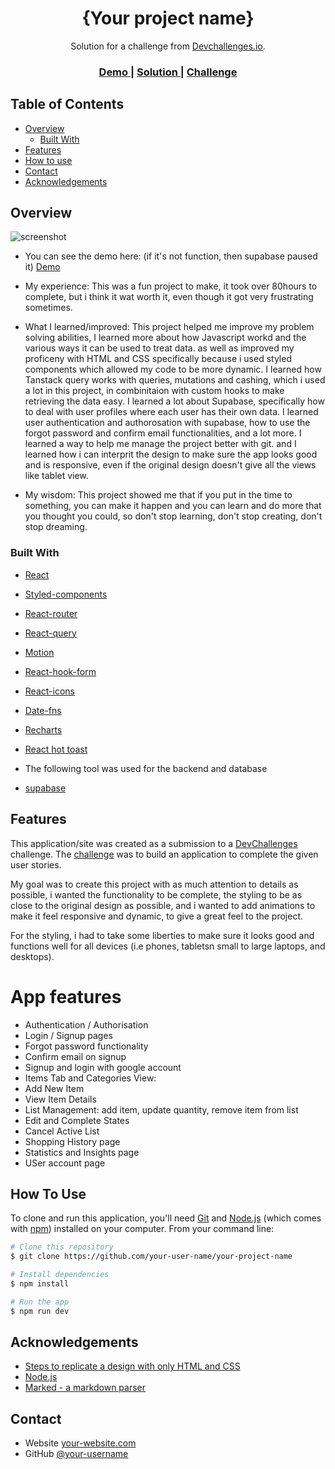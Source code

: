 <!-- Please update value in the {}  -->

<h1 align="center">{Your project name}</h1>

<div align="center">
   Solution for a challenge from  <a href="http://devchallenges.io" target="_blank">Devchallenges.io</a>.
</div>

<div align="center">
  <h3>
    <a href="https://{your-demo-link.your-domain}">
      Demo
    </a>
    <span> | </span>
    <a href="https://{your-url-to-the-solution}">
      Solution
    </a>
    <span> | </span>
    <a href="https://devchallenges.io/challenges/mGd5VpbO4JnzU6I9l96x">
      Challenge
    </a>
  </h3>
</div>

<!-- TABLE OF CONTENTS -->

## Table of Contents

- [Overview](#overview)
  - [Built With](#built-with)
- [Features](#features)
- [How to use](#how-to-use)
- [Contact](#contact)
- [Acknowledgements](#acknowledgements)

<!-- OVERVIEW -->

## Overview

![screenshot](https://noghsukxfznxlmhenbko.supabase.co/storage/v1/object/public/defaults/Screenshot%202024-02-10%20170233.png)

- You can see the demo here:
  (if it's not function, then supabase paused it)
  [Demo](https://shoppingify-bay.vercel.app/)

- My experience:
  This was a fun project to make, it took over 80hours to complete, but i think it wat worth it, even though it got very frustrating sometimes.

- What I learned/improved:
  This project helped me improve my problem solving abilities, I learned more about how Javascript workd and the various ways it can be used to treat data. as well as improved my proficeny with HTML and CSS specifically because i used styled components which allowed my code to be more dynamic.
  I learned how Tanstack query works with queries, mutations and cashing, which i used a lot in this project, in combinitaion with custom hooks to make retrieving the data easy.
  I learned a lot about Supabase, specifically how to deal with user profiles where each user has their own data.
  I learned user authentication and authorosation with supabase, how to use the forgot password and confirm email functionalities, and a lot more.
  I learned a way to help me manage the project better with git.
  and I learned how i can interprit the design to make sure the app looks good and is responsive, even if the original design doesn't give all the views like tablet view.

- My wisdom:
  This project showed me that if you put in the time to something, you can make it happen and you can learn and do more that you thought you could, so don't stop learning, don't stop creating, don't stop dreaming.

### Built With

<!-- This section should list any major frameworks that you built your project using. Here are a few examples.-->

- [React](https://reactjs.org/)
- [Styled-components](https://styled-components.com/)
- [React-router](https://reactrouter.com/en/main)
- [React-query](https://tanstack.com/query/latest)
- [Motion](https://www.framer.com/motion/)
- [React-hook-form](https://react-hook-form.com/)
- [React-icons](https://react-icons.github.io/react-icons/)
- [Date-fns](https://date-fns.org/)
- [Recharts](https://recharts.org/en-US)
- [React hot toast](https://react-hot-toast.com/)

- The following tool was used for the backend and database

- [supabase](https://supabase.com/)

## Features

<!-- List the features of your application or follow the template. Don't share the figma file here :) -->

This application/site was created as a submission to a [DevChallenges](https://devchallenges.io/challenges) challenge. The [challenge](https://devchallenges.io/challenges/mGd5VpbO4JnzU6I9l96x) was to build an application to complete the given user stories.

My goal was to create this project with as much attention to details as possible, i wanted the functionality to be complete, the styling to be as close to the original design as possible, and i wanted to add animations to make it feel responsive and dynamic, to give a great feel to the project.

For the styling, i had to take some liberties to make sure it looks good and functions well for all devices (i.e phones, tabletsn small to large laptops, and desktops).

# App features

- Authentication / Authorisation
- Login / Signup pages
- Forgot password functionality
- Confirm email on signup
- Signup and login with google account
- Items Tab and Categories View:
- Add New Item
- View Item Details
- List Management: add item, update quantity, remove item from list
- Edit and Complete States
- Cancel Active List
- Shopping History page
- Statistics and Insights page
- USer account page

## How To Use

<!-- Example: -->

To clone and run this application, you'll need [Git](https://git-scm.com) and [Node.js](https://nodejs.org/en/download/) (which comes with [npm](http://npmjs.com)) installed on your computer. From your command line:

```bash
# Clone this repository
$ git clone https://github.com/your-user-name/your-project-name

# Install dependencies
$ npm install

# Run the app
$ npm run dev
```

## Acknowledgements

<!-- This section should list any articles or add-ons/plugins that helps you to complete the project. This is optional but it will help you in the future. For example -->

- [Steps to replicate a design with only HTML and CSS](https://devchallenges-blogs.web.app/how-to-replicate-design/)
- [Node.js](https://nodejs.org/)
- [Marked - a markdown parser](https://github.com/chjj/marked)

## Contact

- Website [your-website.com](https://{your-web-site-link})
- GitHub [@your-username](https://{github.com/your-usermame})
<!-- - Twitter [@your-twitter](https://{twitter.com/your-username}) -->
